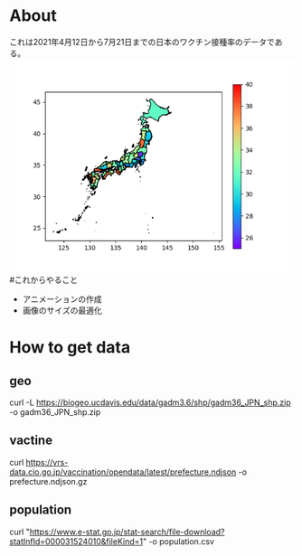 # About 
これは2021年4月12日から7月21日までの日本のワクチン接種率のデータである。
![](img/japan_vaccine_map.png)
#これからやること
- アニメーションの作成
- 画像のサイズの最適化
# How to get data
## geo
curl -L https://biogeo.ucdavis.edu/data/gadm3.6/shp/gadm36_JPN_shp.zip -o gadm36_JPN_shp.zip
## vactine 
curl https://vrs-data.cio.go.jp/vaccination/opendata/latest/prefecture.ndjson -o prefecture.ndjson.gz
## population 
curl "https://www.e-stat.go.jp/stat-search/file-download?statInfId=000031524010&fileKind=1" -o population.csv

